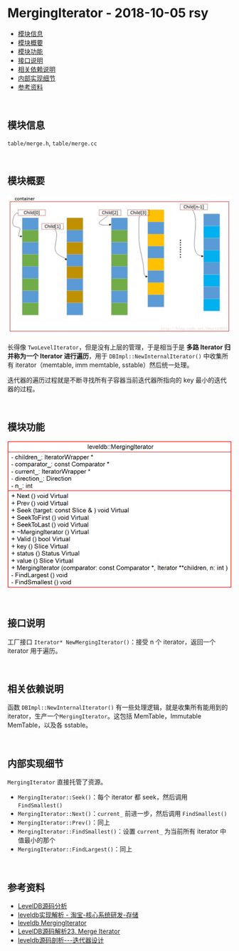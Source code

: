 # MergingIterator - 2018-10-05 rsy

- [模块信息](#module_info)
- [模块概要](#module_in_brief)
- [模块功能](#module_function)
- [接口说明](#interface_specification)
- [相关依赖说明](#dependency_specification)
- [内部实现细节](#inner_detail)
- [参考资料](#reference)


&nbsp;   
<a id="module_info"></a>
## 模块信息

`table/merge.h`, `table/merge.cc`


&nbsp;   
<a id="module_in_brief"></a>
## 模块概要

![](assets/MergingIterator_children_10_05.png)

长得像 `TwoLevelIterator`，但是没有上层的管理，于是相当于是 **多路 Iterator 归并称为一个 Iterator 进行遍历**，用于 `DBImpl::NewInternalIterator()` 中收集所有 iterator（memtable, imm memtable, sstable）然后统一处理。

迭代器的遍历过程就是不断寻找所有子容器当前迭代器所指向的 key 最小的迭代器的过程。


&nbsp;   
<a id="module_function"></a>
## 模块功能

![](assets/MergingIterator_UML_10_05.png)


&nbsp;   
<a id="interface_specification"></a>
## 接口说明

工厂接口 `Iterator* NewMergingIterator()`：接受 n 个 iterator，返回一个 iterator 用于遍历。


&nbsp;   
<a id="dependency_specification"></a>
## 相关依赖说明

函数 `DBImpl::NewInternalIterator()` 有一些处理逻辑，就是收集所有能用到的 iterator，生产一个`MergingIterator`。这包括 MemTable，Immutable MemTable，以及各 sstable。


&nbsp;   
<a id="inner_detail"></a>
## 内部实现细节

`MergingIterator` 直接托管了资源。

- `MergingIterator::Seek()`：每个 iterator 都 seek，然后调用 `FindSmallest()`
- `MergingIterator::Next()`：`current_` 前进一步，然后调用 `FindSmallest()`
- `MergingIterator::Prev()`：同上
- `MergingIterator::FindSmallest()`：设置 `current_` 为当前所有 iterator 中值最小的那个
- `MergingIterator::FindLargest()`：同上


&nbsp;   
<a id="reference"></a>
## 参考资料

- [LevelDB源码分析](https://wenku.baidu.com/view/b3285278b90d6c85ec3ac687.html)
- [leveldb实现解析 - 淘宝-核心系统研发-存储](https://github.com/rsy56640/read_and_analyse_levelDB/blob/master/reference/DB%20leveldb%E5%AE%9E%E7%8E%B0%E8%A7%A3%E6%9E%90.pdf)
- [leveldb MergingIterator](https://dirtysalt.github.io/html/leveldb.html#orgb23a3d9)
- [LevelDB源码解析23. Merge Iterator](https://zhuanlan.zhihu.com/p/45661955)
- [leveldb源码剖析---迭代器设计](https://blog.csdn.net/Swartz2015/article/details/71404211)
